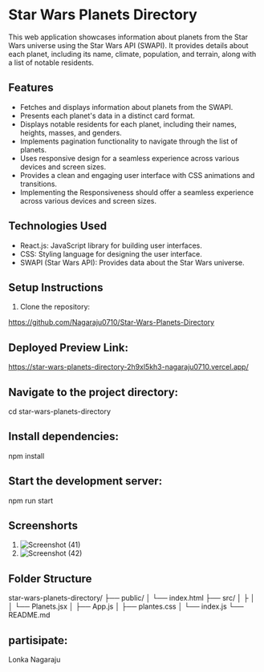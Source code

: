 # Star Wars Planets Directory

This web application showcases information about planets from the Star Wars universe using the Star Wars API (SWAPI). It provides details about each planet, including its name, climate, population, and terrain, along with a list of notable residents.

## Features

- Fetches and displays information about planets from the SWAPI.
- Presents each planet's data in a distinct card format.
- Displays notable residents for each planet, including their names, heights, masses, and genders.
- Implements pagination functionality to navigate through the list of planets.
- Uses responsive design for a seamless experience across various devices and screen sizes.
- Provides a clean and engaging user interface with CSS animations and transitions.
- Implementing the Responsiveness should offer a seamless experience across various devices and screen sizes.

## Technologies Used

- React.js: JavaScript library for building user interfaces.
- CSS: Styling language for designing the user interface.
- SWAPI (Star Wars API): Provides data about the Star Wars universe.

## Setup Instructions

1. Clone the repository:

  https://github.com/Nagaraju0710/Star-Wars-Planets-Directory

## Deployed Preview Link:

https://star-wars-planets-directory-2h9xl5kh3-nagaraju0710.vercel.app/

## Navigate to the project directory:

cd star-wars-planets-directory

## Install dependencies:

npm install

## Start the development server:
npm run start

## Screenshorts

1. ![Screenshot (41)](https://github.com/Nagaraju0710/Vehicle-Management-System/assets/112071699/a44cbc47-26e7-453d-9680-1837d2744fe0)
2. ![Screenshot (42)](https://github.com/Nagaraju0710/Vehicle-Management-System/assets/112071699/8fe3cf58-c1a9-4ae0-b8ae-988e532c80af)


## Folder Structure

star-wars-planets-directory/
├── public/
│   └── index.html
├── src/
│   ├
│   │   └── Planets.jsx
│   ├── App.js
│   ├── plantes.css
│   └── index.js
└── README.md

## partisipate:

Lonka Nagaraju
